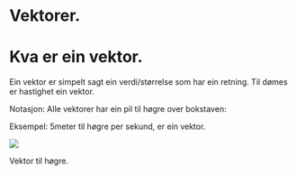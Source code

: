 # Vektorer.

# Kva er ein vektor.

Ein vektor er simpelt sagt ein verdi/størrelse som har ein retning. 
Til dømes er hastighet ein vektor.

Notasjon:
Alle vektorer har ein pil til høgre over bokstaven:


Eksempel:
5meter til høgre per sekund, er ein vektor.

![](https://cdn.kastatic.org/ka-youtube-converted/ihNZlp7iUHE.mp4/ihNZlp7iUHE.png)

Vektor til høgre. 